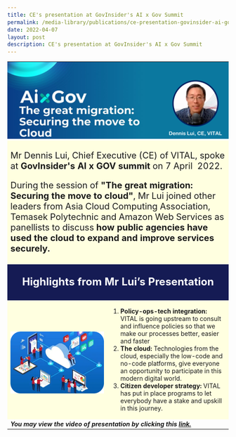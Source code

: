 ```yaml
---
title: CE's presentation at GovInsider's AI x Gov Summit
permalink: /media-library/publications/ce-presentation-govinsider-ai-gov-summit
date: 2022-04-07
layout: post
description: CE's presentation at GovInsider's AI x Gov Summit
---
```

<table class="center" style="padding:0px;border:0;">
	<tr>
		<td colspan = "2" width="100%" style="padding:0px;border:0;">
			<img src="/images/Media/AiXGovHeader.png"  /> 
		</td>
	</tr>
	<tr style="background-color:#FFFFE0;">
		<td colspan = "2">
			<p style="font-size:20px">Mr Dennis Lui, Chief Executive (CE) of VITAL, spoke at <b>GovInsider's AI x GOV summit</b> on 7 April  2022.</p>
			<p style="font-size:20px">During the session of <b>"The great migration: Securing the move to cloud"</b>, Mr Lui joined other leaders from Asia Cloud Computing Association, Temasek Polytechnic and Amazon Web Services as panellists to discuss <b>how public agencies have used the cloud to expand and improve services securely.</b></p>
		</td>
	</tr>
	<tr style="background-color:#151B54;">
		<td colspan = "2">
			<p style="color:#FFFFFF;text-align:center;font-size:24px"><b>Highlights from Mr Lui’s Presentation</b></p>
		</td>
	</tr>
	<tr style="background-color:#FFFFE0;">
		<td width="45%" style="text-align:center;">
			<br><img src="/images/Media/AiXGovImage1.png" />
		</td>
		<td>
			<ol type="1">
				<li><b>Policy-ops-tech integration:</b> VITAL is going upstream to consult and influence policies so that we make our processes better, easier and faster</li>
				<li><b>The cloud:</b> Technologies from the cloud, especially the low-code and no-code platforms, give everyone an opportunity to participate in this modern digital world.</li>
				<li><b>Citizen developer strategy:</b> VITAL has put in place programs to let everybody have a stake and upskill in this journey.</li>
			</ol>
		</td>
	</tr>
	<tr>
		<td colspan="2">
			<div style="font-size:14px"><b><i>You may view the video of presentation by clicking this <a href="/media-library/videos/ce-presentation-govinsider-ai-gov-summit">link.</a></i></b></div>
		</td>
	</tr>
</table>